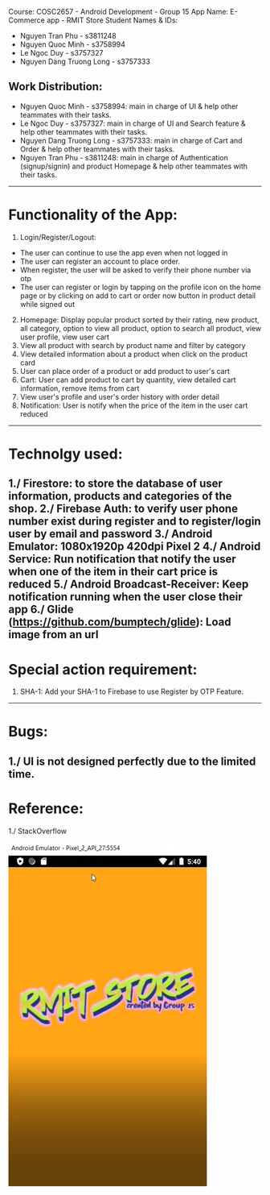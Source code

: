 Course: COSC2657 - Android Development - Group 15
App Name: E-Commerce app - RMIT Store
Student Names & IDs:
* Nguyen Tran Phu - s3811248
* Nguyen Quoc Minh - s3758994
* Le Ngoc Duy - s3757327
* Nguyen Dang Truong Long - s3757333   

## Work Distribution:
* Nguyen Quoc Minh - s3758994: main in charge of UI & help other teammates with their tasks.
* Le Ngoc Duy - s3757327: main in charge of UI and Search feature & help other teammates with their tasks.
* Nguyen Dang Truong Long - s3757333: main in charge of Cart and Order & help other teammates with their tasks.
* Nguyen Tran Phu - s3811248: main in charge of Authentication (signup/signin) and product Homepage & help other teammates with their tasks.	
--------------------------------------------
# Functionality of the App:
1. Login/Register/Logout:
- The user can continue to use the app even when not logged in
- The user can register an account to place order.
- When register, the user will be asked to verify their phone number via otp
- The user can register or login by tapping on the profile icon on the home page or by clicking on add to cart or 
  order now button in product detail while signed out
2. Homepage: Display popular product sorted by their rating, new product, all category, option to view all product, option to search all product, view user profile, view user cart
3. View all product with search by product name and filter by category
4. View detailed information about a product when click on the product card
5. User can place order of a product or add product to user's cart
6. Cart: User can add product to cart by quantity, view detailed cart information, remove items from cart
7. View user's profile and user's order history with order detail
8. Notification: User is notify when the price of the item in the user cart reduced
--------------------------------------------
# Technolgy used:
1./ Firestore: to store the database of user information, products and categories of the shop.
2./ Firebase Auth: to verify user phone number exist during register and to register/login user by email and password
3./ Android Emulator: 1080x1920p 420dpi Pixel 2
4./ Android Service: Run notification that notify the user when one of the item in their cart price is reduced
5./ Android Broadcast-Receiver: Keep notification running when the user close their app 
6./ Glide (https://github.com/bumptech/glide): Load image from an url
--------------------------------------------
# Special action requirement:
1. SHA-1: Add your SHA-1 to Firebase to use Register by OTP Feature.
--------------------------------------------
# Bugs:
1./ UI is not designed perfectly due to the limited time.  
--------------------------------------------
# Reference:
1./ StackOverflow

![](demo-images/p1.jpg)
